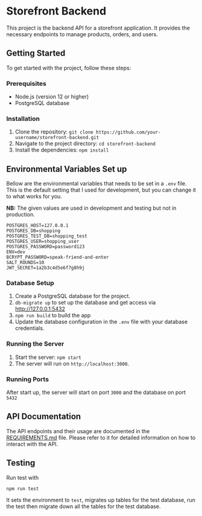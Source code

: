 # Storefront Backend

This project is the backend API for a storefront application. It provides the necessary endpoints to manage products, orders, and users.

## Getting Started

To get started with the project, follow these steps:

### Prerequisites

- Node.js (version 12 or higher)
- PostgreSQL database

### Installation

1. Clone the repository: `git clone https://github.com/your-username/storefront-backend.git`
2. Navigate to the project directory: `cd storefront-backend`
3. Install the dependencies: `npm install`

## Environmental Variables Set up

Bellow are the environmental variables that needs to be set in a `.env` file. This is the default setting that I used for development, but you can change it to what works for you.

**NB:** The given values are used in development and testing but not in production.

```
POSTGRES_HOST=127.0.0.1
POSTGRES_DB=shopping
POSTGRES_TEST_DB=shopping_test
POSTGRES_USER=shopping_user
POSTGRES_PASSWORD=password123
ENV=dev
BCRYPT_PASSWORD=speak-friend-and-enter
SALT_ROUNDS=10
JWT_SECRET=1a2b3c4d5e6f7g8h9j

```

### Database Setup

1. Create a PostgreSQL database for the project.
2. `db-migrate up` to set up the database and get access via http://127.0.0.1:5432
3. `npm run build` to build the app
4. Update the database configuration in the `.env` file with your database credentials.

### Running the Server

1. Start the server: `npm start`
2. The server will run on `http://localhost:3000`.

### Running Ports

After start up, the server will start on port `3000` and the database on port `5432`

## API Documentation

The API endpoints and their usage are documented in the [REQUIREMENTS.md](REQUIREMENTS.md) file. Please refer to it for detailed information on how to interact with the API.

## Testing

Run test with

`npm run test`

It sets the environment to `test`, migrates up tables for the test database, run the test then migrate down all the tables for the test database.
